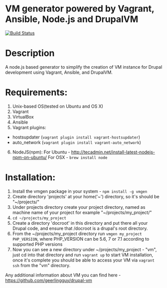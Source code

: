 VM generator powered by Vagrant, Ansible, Node.js and DrupalVM
==============================================================
[![Build Status](https://travis-ci.org/drupalway/vmgen.svg?branch=create_tests)](https://travis-ci.org/drupalway/vmgen)

# Description
A node.js based generator to simplify the creation of VM instance for Drupal development using Vagrant, Ansible, and DrupalVM.

# Requirements:
1. Unix-based OS(tested on Ubuntu and OS X)
2. Vagrant
3. VirtualBox
4. Ansible
5. Vagrant plugins:
  * hostsupdater (`vagrant plugin install vagrant-hostsupdater`)
  * auto_network (`vagrant plugin install vagrant-auto_network`)
6. NodeJS(npm):
  For Ubuntu - http://tecadmin.net/install-latest-nodejs-npm-on-ubuntu/
  For OSX - `brew install node`

# Installation:
1. Install the vmgen package in your system - `npm install -g vmgen`
2. Create directory 'projects' at your home('~') directory, so it's should be "~/projects/"
3. Under projects directory create your project directory, named as machine name of your project for example "~/projects/my_project/"
4. `cd ~/projects/my_project`
5. Create a directory 'docroot' in this directory and put there all your Drupal code, and ensure that /docroot is a drupal's root directory.
6. From the ~/projects/my_project directory run `vmgen my_project PHP_VERSION`, where PHP_VERSION can be 5.6, 7 or 7.1 according to supported PHP versions
7. Now you can see a new directory under ~/projects/my_project - "vm", just cd into that directory and run `vagrant up` to start VM installation, once it's complete you should be able to access your VM via `vagrant ssh` from the "vm" directory.

Any additional information about VM you can find here - https://github.com/geerlingguy/drupal-vm
